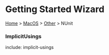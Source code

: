 # Getting Started Wizard

[Home](/docs/wiz/readme.md) > [MacOS](pickide_MacOS.md) > [Other](picktest_MacOS_Other.md) > NUnit

### ImplicitUsings

include: implicit-usings
